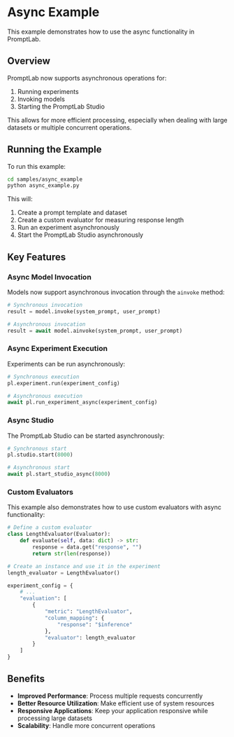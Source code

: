 # Async Example

This example demonstrates how to use the async functionality in PromptLab.

## Overview

PromptLab now supports asynchronous operations for:

1. Running experiments
2. Invoking models
3. Starting the PromptLab Studio

This allows for more efficient processing, especially when dealing with large datasets or multiple concurrent operations.

## Running the Example

To run this example:

```bash
cd samples/async_example
python async_example.py
```

This will:

1. Create a prompt template and dataset
2. Create a custom evaluator for measuring response length
3. Run an experiment asynchronously
4. Start the PromptLab Studio asynchronously

## Key Features

### Async Model Invocation

Models now support asynchronous invocation through the `ainvoke` method:

```python
# Synchronous invocation
result = model.invoke(system_prompt, user_prompt)

# Asynchronous invocation
result = await model.ainvoke(system_prompt, user_prompt)
```

### Async Experiment Execution

Experiments can be run asynchronously:

```python
# Synchronous execution
pl.experiment.run(experiment_config)

# Asynchronous execution
await pl.run_experiment_async(experiment_config)
```

### Async Studio

The PromptLab Studio can be started asynchronously:

```python
# Synchronous start
pl.studio.start(8000)

# Asynchronous start
await pl.start_studio_async(8000)
```

### Custom Evaluators

This example also demonstrates how to use custom evaluators with async functionality:

```python
# Define a custom evaluator
class LengthEvaluator(Evaluator):
    def evaluate(self, data: dict) -> str:
        response = data.get("response", "")
        return str(len(response))

# Create an instance and use it in the experiment
length_evaluator = LengthEvaluator()

experiment_config = {
    # ...
    "evaluation": [
        {
            "metric": "LengthEvaluator",
            "column_mapping": {
                "response": "$inference"
            },
            "evaluator": length_evaluator
        }
    ]
}
```

## Benefits

- **Improved Performance**: Process multiple requests concurrently
- **Better Resource Utilization**: Make efficient use of system resources
- **Responsive Applications**: Keep your application responsive while processing large datasets
- **Scalability**: Handle more concurrent operations
